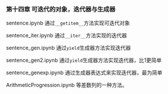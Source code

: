 ### 第十四章 可迭代的对象，迭代器与生成器

sentence.ipynb 通过`__getitem__`方法实现可迭代对象

sentence_iter.ipynb 通过`__iter__`方法实现的迭代器

sentence_gen.ipynb 通过`yield`生成器方法实现迭代器

sentence_gen2.ipynb 通过`yield`生成器方法实现迭代器，比1更简单

sentence_genexp.ipynb 通过生成器表达式来实现迭代器，最为简单

ArithmeticProgression.ipynb 等差数列的一种方法。